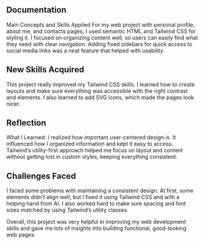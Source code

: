 ## Documentation
Main Concepts and Skills Applied
For my web project with personal profile, about me, and contacts pages, I used semantic HTML and Tailwind CSS for styling it. I focused on organizing content well, so users can easily find what they need with clear navigation. Adding fixed sidebars for quick access to social media links was a neat feature that helped with usability.

## New Skills Acquired
This project really improved my Tailwind CSS skills. I learned how to create layouts and make sure everything was accessible with the right contrast and elements. I also learned to add SVG icons, which made the pages look nicer.

## Reflection
What I Learned: I realized how important user-centered design is. It influenced how I organized information and kept it easy to access. Tailwind’s utility-first approach helped me focus on layout and content without getting lost in custom styles, keeping everything consistent.

## Challenges Faced
I faced some problems with maintaining a consistent design. At first, some elements didn’t align well, but I fixed it using Tailwind CSS and with a helping hand from AI. I also worked hard to make sure spacing and font sizes matched by using Tailwind’s utility classes.

Overall, this project was very helpful in improving my web development skills and gave me lots of insights into building functional, good-looking web pages.